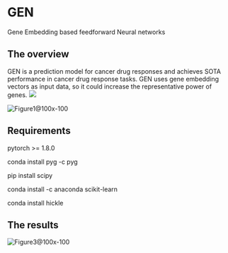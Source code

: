 # GEN
Gene Embedding based feedforward Neural networks

## The overview
GEN is a prediction model for cancer drug responses and achieves SOTA performance in cancer drug response tasks. 
GEN uses gene embedding vectors as input data, so it could increase the representative power of genes.
<img src = "https://user-images.githubusercontent.com/31497898/167999496-caa9b1e6-09cd-4a8d-ade2-33a72e94579b.jpg">

![Figure1@100x-100](https://user-images.githubusercontent.com/31497898/164617420-5c813d9f-9ccb-4783-b492-805daf8ead2a.jpg)

## Requirements

pytorch >= 1.8.0

conda install pyg -c pyg

pip install scipy

conda install -c anaconda scikit-learn

conda install hickle

## The results

![Figure3@100x-100](https://user-images.githubusercontent.com/31497898/164617578-49100f85-2c8a-4a7e-aa16-029ff4fcc7e0.jpg)
